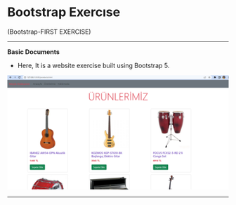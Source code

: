 # Bootstrap Exercıse
(Bootstrap-FIRST EXERCISE)
***
 **Basic Documents**
- Here, It is a website exercise built using Bootstrap 5.


![Bootstrap-Exercise](bootstrap_webphoto.PNG)

***